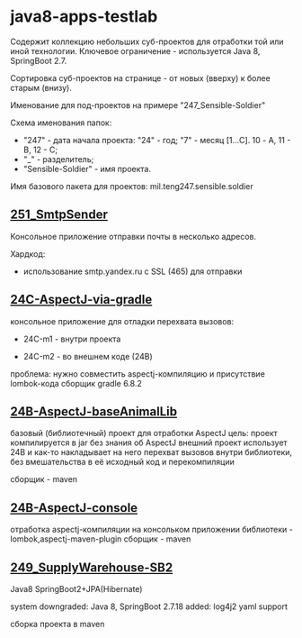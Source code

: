 # java8-apps-testlab

Содержит коллекцию небольших суб-проектов для отработки той или иной технологии.
Ключевое ограничение - используется Java 8, SpringBoot 2.7.

Сортировка суб-проектов на странице - от новых (вверху) к более старым (внизу).

Именование для под-проектов на примере "247_Sensible-Soldier"

Схема именования папок:

- "247" - дата начала проекта: "24" - год; "7" - месяц [1...C]. 10 - A, 11 - B,
  12 - C;
- "_" - разделитель;
- "Sensible-Soldier" - имя проекта.

Имя базового пакета для проектов: mil.teng247.sensible.soldier

## [251_SmtpSender](251_SmtpSender)

Консольное приложение отправки почты в несколько адресов.

Хардкод:

- использование smtp.yandex.ru с SSL (465) для отправки

## [24C-AspectJ-via-gradle](24C-AspectJ-via-gradle)

консольное приложение для отладки перехвата вызовов:

- 24С-m1 - внутри проекта

- 24С-m2 - во внешнем коде (24B)

проблема: нужно совместить aspectj-компиляцию и присутствие lombok-кода
сборщик gradle 6.8.2

## [24B-AspectJ-baseAnimalLib](24B-AspectJ-baseAnimalLib)

базовый (библиотечный) проект для отработки AspectJ
цель: проект компилируется в jar без знания об AspectJ
внешний проект использует 24B и как-то накладывает на него перехват вызовов
внутри библиотеки, без вмешательства в её исходный код и перекомпиляции

сборщик - maven

## [24B-AspectJ-console](24B-AspectJ-console)

отработка aspectj-компиляции на консольком приложении
библиотеки - lombok,aspectj-maven-plugin
сборщик - maven

## [249_SupplyWarehouse-SB2](249_SupplyWarehouse-SB2)

Java8 SpringBoot2+JPA(Hibernate)

system downgraded: Java 8, SpringBoot 2.7.18
added: log4j2 yaml support

сборка проекта в maven
